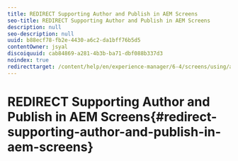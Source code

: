 ```yaml
---
title: REDIRECT Supporting Author and Publish in AEM Screens
seo-title: REDIRECT Supporting Author and Publish in AEM Screens
description: null
seo-description: null
uuid: b88ecf78-fb2e-4430-a6c2-da1bff76b5d5
contentOwner: jsyal
discoiquuid: cab84869-a281-4b3b-ba71-dbf088b337d3
noindex: true
redirecttarget: /content/help/en/experience-manager/6-4/screens/using/author-and-publish
---
```


# REDIRECT Supporting Author and Publish in AEM Screens{#redirect-supporting-author-and-publish-in-aem-screens}


